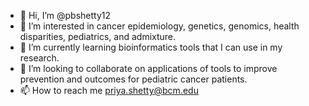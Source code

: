 - 👋 Hi, I’m @pbshetty12
- 👀 I’m interested in cancer epidemiology, genetics, genomics, health disparities, pediatrics, and admixture.
- 🌱 I’m currently learning bioinformatics tools that I can use in my research.
- 💞️ I’m looking to collaborate on applications of tools to improve prevention and outcomes for pediatric cancer patients.
- 📫 How to reach me priya.shetty@bcm.edu

<!---
pbshetty12/pbshetty12 is a ✨ special ✨ repository because its `README.md` (this file) appears on your GitHub profile.
You can click the Preview link to take a look at your changes.
--->
